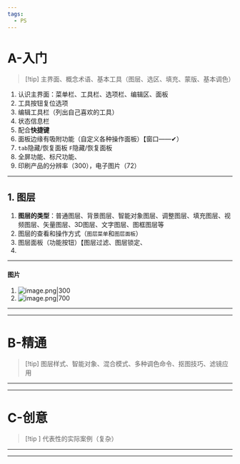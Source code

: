 ```yaml
---
tags:
  - PS
---
```

# A-入门
>[!tip] 主界面、概念术语、基本工具（图层、选区、填充、蒙版、基本调色）

1. 认识主界面：菜单栏、工具栏、选项栏、编辑区、面板
2. 工具按钮复位选项
3. 编辑工具栏（列出自己喜欢的工具）
4. 状态信息栏
5. 配合**快捷键**
6. 面板边缘有吸附功能（自定义各种操作面板）【窗口——✔）
7. `tab`隐藏/恢复面板 `F`隐藏/恢复面板
8. 全屏功能、标尺功能、
9. 印刷产品的分辨率（300），电子图片（72）
---
## 1. 图层
1. **图层的类型**：普通图层、背景图层、智能对象图层、调整图层、填充图层、视频图层、矢量图层、3D图层、文字图层、图框图层等
2. 图层的查看和操作方式（`图层菜单`和`图层面板`）
3. 图层面板（功能按钮）【图层过滤、图层锁定、
4. 
---
#### 图片
1. ![image.png|300](https://fig-1321973591.cos.ap-nanjing.myqcloud.com/20241022192113.png)
2. ![image.png|700](https://fig-1321973591.cos.ap-nanjing.myqcloud.com/20241025110619.png)



---
---
# B-精通
> [!tip] 图层样式、智能对象、混合模式、多种调色命令、抠图技巧、滤镜应用



---
---
# C-创意
> [!tip ] 代表性的实际案例（复杂）




---
---
